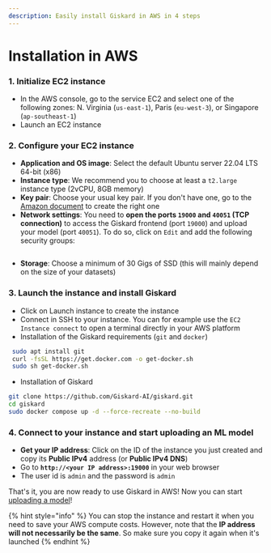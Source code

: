 ```yaml
---
description: Easily install Giskard in AWS in 4 steps
---
```


# Installation in AWS

### 1. Initialize EC2 instance

* In the AWS console, go to the service EC2 and select one of the following zones: N. Virginia (`us-east-1`), Paris (`eu-west-3`), or Singapore (`ap-southeast-1`)
* Launch an EC2 instance

### 2. Configure your EC2 instance

* **Application and OS image**: Select the default Ubuntu server 22.04 LTS 64-bit (x86)
* **Instance type**: We recommend you to choose at least a `t2.large` instance type (2vCPU, 8GB memory)
* **Key pair**: Choose your usual key pair. If you don't have one, go to the [Amazon document](https://docs.aws.amazon.com/AWSEC2/latest/UserGuide/create-key-pairs.html) to create the right one
* **Network settings**: You need to **open the ports `19000` and `40051` (TCP connection)** to access the Giskard frontend (port `19000`) and upload your model (port `40051`). To do so, click on `Edit` and add the following security groups:

<figure><img src="../../.gitbook/assets/image (1) (1) (2).png" alt=""><figcaption></figcaption></figure>

* **Storage**: Choose a minimum of 30 Gigs of SSD (this will mainly depend on the size of your datasets)

### 3. Launch the instance and install Giskard

* Click on Launch instance to create the instance
* Connect in SSH to your instance. You can for example use the `EC2 Instance connect` to open a terminal directly in your AWS platform
* Installation of the Giskard requirements (`git` and `docker`)

```bash
 sudo apt install git
 curl -fsSL https://get.docker.com -o get-docker.sh
 sudo sh get-docker.sh
```

* Installation of Giskard

```bash
git clone https://github.com/Giskard-AI/giskard.git
cd giskard
sudo docker compose up -d --force-recreate --no-build
```

### 4. Connect to your instance and start uploading an ML model

* **Get your IP address**: Click on the ID of the instance you just created and copy its **Public IPv4** address (or **Public IPv4 DNS**)
* Go to **`http://<your IP address>:19000`** in your web browser
* The user id is `admin` and the password is `admin`

That's it, you are now ready to use Giskard in AWS! Now you can start [uploading a model](../upload-your-model/)!

{% hint style="info" %}
You can stop the instance and restart it when you need to save your AWS compute costs. However, note that the **IP address will not necessarily be the same**. So make sure you copy it again when it's launched
{% endhint %}

